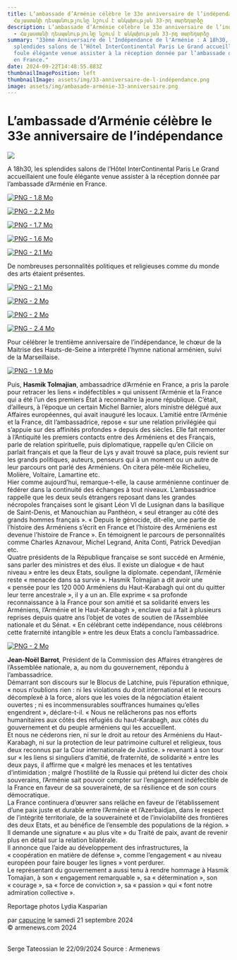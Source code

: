 ```yaml
---
title: L’ambassade d’Arménie célèbre le 33e anniversaire de l’indépendance -
  Հայաստանի դեսպանությունը նշում է անկախության 33-րդ տարեդարձը
description: L’ambassade d’Arménie célèbre le 33e anniversaire de l’indépendance
  - Հայաստանի դեսպանությունը նշում է անկախության 33-րդ տարեդարձը
summary: "33ème Anniversaire de l'Indépendance de l'Arménie : A 18h30, les
  splendides salons de l’Hôtel InterContinental Paris Le Grand accueillaient une
  foule élégante venue assister à la réception donnée par l’ambassade d’Arménie
  en France."
date: 2024-09-22T14:48:55.883Z
thumbnailImagePosition: left
thumbnailImage: assets/img/33-anniversaire-de-l-indépendance.png
image: assets/img/ambasade-arménie-33-anniversaire.png
---
```

# L’ambassade d’Arménie célèbre le 33e anniversaire de l’indépendance

![](https://www.armenews.com/local/cache-gd2/a2/95a4d0156386ede5feac5fb4113a02.png)

A 18h30, les splendides salons de l’Hôtel InterContinental Paris Le Grand accueillaient une foule élégante venue assister à la réception donnée par l’ambassade d’Arménie en France.

[![PNG - 1.8 Mo](https://www.armenews.com/local/cache-vignettes/L670xH466/capture_d_e_cran_2024-09-21_a_09.08_26-5437f.png?1726904498)](https://www.armenews.com/IMG/png/9/5/a/capture_d_e_cran_2024-09-21_a_09.08_26.png "png/9/5/a/capture_d_e_cran_2024-09-21_a_09.08_26.png")

[![PNG - 2.2 Mo](https://www.armenews.com/local/cache-vignettes/L670xH418/capture_d_e_cran_2024-09-21_a_09_12.03-59d81.png?1726904499)](https://www.armenews.com/IMG/png/f/6/9/capture_d_e_cran_2024-09-21_a_09_12.03.png "png/f/6/9/capture_d_e_cran_2024-09-21_a_09_12.03.png")

[![PNG - 1.7 Mo](https://www.armenews.com/local/cache-vignettes/L670xH448/capture_d_e_cran_2024-09-21_a_09.14_28-70ea0.png?1726904499)](https://www.armenews.com/IMG/png/2/e/c/capture_d_e_cran_2024-09-21_a_09.14_28.png "png/2/e/c/capture_d_e_cran_2024-09-21_a_09.14_28.png")

[![PNG - 1.6 Mo](https://www.armenews.com/local/cache-vignettes/L670xH503/capture_d_e_cran_2024-09-21_a_09.07_04-a464b.png?1726904499)](https://www.armenews.com/IMG/png/b/9/b/capture_d_e_cran_2024-09-21_a_09.07_04.png "png/b/9/b/capture_d_e_cran_2024-09-21_a_09.07_04.png")

[![PNG - 2.1 Mo](https://www.armenews.com/local/cache-vignettes/L670xH439/capture_d_e_cran_2024-09-21_a_09.17_44-73f7b.png?1726904499)](https://www.armenews.com/IMG/png/4/5/4/capture_d_e_cran_2024-09-21_a_09.17_44.png "png/4/5/4/capture_d_e_cran_2024-09-21_a_09.17_44.png")

De nombreuses personnalités politiques et religieuses comme du monde des arts étaient présentes.

[![PNG - 2.1 Mo](https://www.armenews.com/local/cache-vignettes/L670xH452/capture_d_e_cran_2024-09-21_a_09.16_18-4e3f9.png?1726904499)](https://www.armenews.com/IMG/png/f/5/9/capture_d_e_cran_2024-09-21_a_09.16_18.png "png/f/5/9/capture_d_e_cran_2024-09-21_a_09.16_18.png")

[![PNG - 2 Mo](https://www.armenews.com/local/cache-vignettes/L670xH468/capture_d_e_cran_2024-09-21_a_09.00_42-d823a.png?1726904499)](https://www.armenews.com/IMG/png/e/c/f/capture_d_e_cran_2024-09-21_a_09.00_42.png "png/e/c/f/capture_d_e_cran_2024-09-21_a_09.00_42.png")

[![PNG - 2 Mo](https://www.armenews.com/local/cache-vignettes/L670xH426/capture_d_e_cran_2024-09-21_a_09.16_49-8517c.png?1726904499)](https://www.armenews.com/IMG/png/3/b/e/capture_d_e_cran_2024-09-21_a_09.16_49.png "png/3/b/e/capture_d_e_cran_2024-09-21_a_09.16_49.png")

[![PNG - 2.4 Mo](https://www.armenews.com/local/cache-vignettes/L670xH450/capture_d_e_cran_2024-09-21_a_09.25_17-aac83.png?1726904500)](https://www.armenews.com/IMG/png/9/0/3/capture_d_e_cran_2024-09-21_a_09.25_17.png "png/9/0/3/capture_d_e_cran_2024-09-21_a_09.25_17.png")

Pour célébrer le trentième anniversaire de l’indépendance, le chœur de la Maitrise des Hauts-de-Seine a interprété l’hymne national arménien, suivi de la Marseillaise.

[![PNG - 1.9 Mo](https://www.armenews.com/local/cache-vignettes/L670xH451/capture_d_e_cran_2024-09-21_a_09_13.00-517fc.png?1726904500)](https://www.armenews.com/IMG/png/8/8/8/capture_d_e_cran_2024-09-21_a_09_13.00.png "png/8/8/8/capture_d_e_cran_2024-09-21_a_09_13.00.png")

Puis, **Hasmik Tolmajian**, ambassadrice d’Arménie en France, a pris la parole pour retracer les liens « indéfectibles » qui unissent l’Arménie et la France qui a été l’un des premiers État à reconnaître la jeune république. C’était, d’ailleurs, à l’époque un certain Michel Barnier, alors ministre délégué aux Affaires européennes, qui avait inauguré les locaux. L’amitié entre l’Arménie et la France, dit l’ambassadrice, repose « sur une relation privilégiée qui s’appuie sur des affinités profondes » depuis des siècles. Elle fait remonter à l’Antiquité les premiers contacts entre des Arméniens et des Français, parle de relation spirituelle, puis diplomatique, rappelle qu’en Cilicie on parlait français et que la fleur de Lys y avait trouvé sa place, puis revient sur les grands politiques, auteurs, penseurs qui à un moment ou un autre de leur parcours ont parlé des Arméniens. On citera pêle-mêle Richelieu, Molière, Voltaire, Lamartine etc.\
Hier comme aujourd’hui, remarque-t-elle, la cause arménienne continuer de fédérer dans la continuité des échanges à tout niveaux. L’ambassadrice rappelle que les deux seuls étrangers reposant dans les grandes nécropoles françaises sont le gisant Léon VI de Lusignan dans la basilique de Saint-Denis, et Manouchian au Panthéon, « seul étranger au côté des grands hommes français ». « Depuis le génocide, dit-elle, une partie de l’histoire des Arméniens s’écrit en France et l’histoire des Arméniens est devenue l’histoire de France ». En témoignent le parcours de personnalités comme Charles Aznavour, Michel Legrand, Anita Conti, Patrick Devedjian etc.\
Quatre présidents de la République française se sont succédé en Arménie, sans parler des ministres et des élus. Il existe un dialogue « de haut niveau » entre les deux Etats, souligne la diplomate. cependant, l’Arménie reste « menacée dans sa survie ». Hasmik Tolmajian a dit avoir une « pensée pour les 120 000 Arméniens du Haut-Karabagh qui ont du quitter leur terre ancestrale », il y a un an. Elle exprime « sa profonde reconnaissance à la France pour son amitié et sa solidarité envers les Arméniens, l’Arménie et le Haut-Karabagh », enclave qui a fait à plusieurs reprises depuis quatre ans l’objet de votes de soutien de l’Assemblée nationale et du Sénat. « En célébrant cette indépendance, nous célébrons cette fraternité intangible » entre les deux Etats a conclu l’ambassadrice.

[![PNG - 2 Mo](https://www.armenews.com/local/cache-vignettes/L670xH442/capture_d_e_cran_2024-09-21_a_09.15_06-90e94.png?1726904500)](https://www.armenews.com/IMG/png/a/7/d/capture_d_e_cran_2024-09-21_a_09.15_06.png "png/a/7/d/capture_d_e_cran_2024-09-21_a_09.15_06.png")

**Jean-Noël Barrot**, Président de la Commission des Affaires étrangères de l’Assemblée nationale, a, au nom du gouvernement, répondu à l’ambassadrice.\
Démarrant son discours sur le Blocus de Latchine, puis l’épuration ethnique, « nous n’oublions rien : ni les violations du droit international et le recours décomplexé à la force, alors que les voies de la négociation étaient ouvertes ; ni es incommensurables souffrances humaines qu’elles engendrent », déclare-t-il. « Nous ne relâcherons pas nos efforts humanitaires aux côtés des réfugiés du haut-Karabagh, aux côtés du gouvernement et du peuple arméniens qui les accueillent.\
Et nous ne céderons rien, ni sur le droit au retour des Arméniens du Haut-Karabagh, ni sur la protection de leur patrimoine culturel et religieux, tous deux reconnus par la Cour internationale de Justice. » revenant à son tour sur « les liens si singuliers d’amitié, de fraternité, de solidarité » entre les deux pays, il affirme que « malgré les menaces et les tentatives d’intimidation ; malgré l’hostilité de la Russie qui prétend lui dicter des choix souverains, l’Arménie sait pouvoir compter sur l’engagement indéfectible de la France en faveur de sa souveraineté, de sa résilience et de son cours démocratique.\
La France continuera d’œuvrer sans relâche en faveur de l’établissement d’une paix juste et durable entre l’Arménie et l’Azerbaidjan, dans le respect de l’intégrité territoriale, de la souveraineté et de l’inviolabilité des frontières des deux Etats, et au bénéfice de l’ensemble des populations de la région. » Il demande une signature « au plus vite » du Traité de paix, avant de revenir plus en détail sur la relation bilatérale.\
Il annonce que l’aide au développement des infrastructures, la « coopération en matière de défense », comme l’engagement « au niveau européen pour faire bouger les lignes » vont perdurer.\
Le représentant du gouvernement a aussi tenu à rendre hommage à Hasmik Tomajian, à son « engagement remarquable », sa « détermination », son « courage », sa « force de conviction », sa « passion » qui « font notre admiration collective ».

Reportage photos Lydia Kasparian

[](https://www.armenews.com/IMG/png/5/c/3/capture_d_e_cran_2024-09-21_a_09.09_22.png "png/5/c/3/capture_d_e_cran_2024-09-21_a_09.09_22.png")

par [capucine](https://www.armenews.com/spip.php?page=auteur&id_auteur=541) le samedi 21 septembre 2024\
© armenews.com 2024

\
S﻿erge Tateossian le 22/09/2024    Source : Armenews